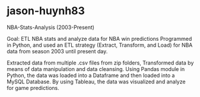 # jason-huynh83
NBA-Stats-Analysis (2003-Present)

Goal: ETL NBA stats and analyze data for NBA win predictions
Programmed in Python, and used an ETL strategy (Extract, Transform, and Load) for NBA data from season 2003 until present day.

Extracted data from multiple .csv files from zip folders, Transformed data by means of data manipulation and data cleansing. 
Using Pandas module in Python, the data was loaded into a Dataframe and then loaded into a MySQL Database. 
By using Tableau, the data was visualized and analyze for game predictions.
